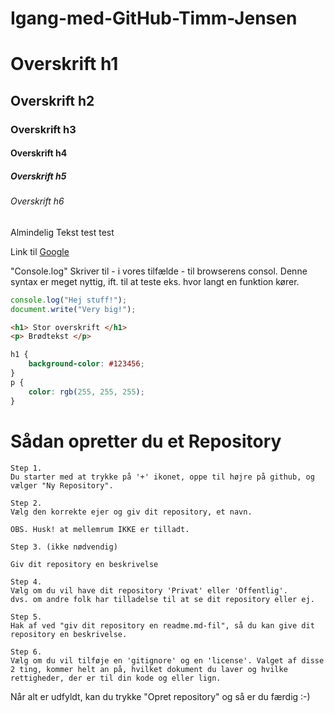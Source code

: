 # Igang-med-GitHub-Timm-Jensen

# Overskrift h1
## Overskrift h2
### Overskrift h3
#### Overskrift h4
##### Overskrift h5
###### Overskrift h6

Almindelig Tekst test test

Link til [Google](http://google.dk/)

"Console.log" Skriver til - i vores tilfælde - til browserens consol. Denne syntax er meget nyttig, ift. til at teste eks. hvor langt en funktion kører.  
````javascript
console.log("Hej stuff!");
document.write("Very big!");
````
````html
<h1> Stor overskrift </h1>
<p> Brødtekst </p>
````
````css
h1 {
    background-color: #123456;
}
p {
    color: rgb(255, 255, 255);
}
````

# Sådan opretter du et Repository 

````
Step 1.
Du starter med at trykke på '+' ikonet, oppe til højre på github, og vælger "Ny Repository".
```` 
````
Step 2.
Vælg den korrekte ejer og giv dit repository, et navn. 

OBS. Husk! at mellemrum IKKE er tilladt.
````
````
Step 3. (ikke nødvendig)

Giv dit repository en beskrivelse
````
````
Step 4.
Vælg om du vil have dit repository 'Privat' eller 'Offentlig'.
dvs. om andre folk har tilladelse til at se dit repository eller ej.
````
````
Step 5.
Hak af ved "giv dit repository en readme.md-fil", så du kan give dit repository en beskrivelse.
````
````
Step 6.
Vælg om du vil tilføje en 'gitignore' og en 'license'. Valget af disse 2 ting, kommer helt an på, hvilket dokument du laver og hvilke rettigheder, der er til din kode og eller lign.
````

Når alt er udfyldt, kan du trykke "Opret repository" og så er du færdig :-)
